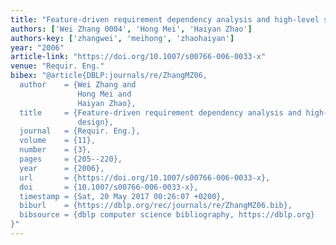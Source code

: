 ```yaml
---
title: "Feature-driven requirement dependency analysis and high-level software design"
authors: ['Wei Zhang 0004', 'Hong Mei', 'Haiyan Zhao']
authors-key: ['zhangwei', 'meihong', 'zhaohaiyan']
year: "2006"
article-link: "https://doi.org/10.1007/s00766-006-0033-x"
venue: "Requir. Eng."
bibex: "@article{DBLP:journals/re/ZhangMZ06,
  author    = {Wei Zhang and
               Hong Mei and
               Haiyan Zhao},
  title     = {Feature-driven requirement dependency analysis and high-level software
               design},
  journal   = {Requir. Eng.},
  volume    = {11},
  number    = {3},
  pages     = {205--220},
  year      = {2006},
  url       = {https://doi.org/10.1007/s00766-006-0033-x},
  doi       = {10.1007/s00766-006-0033-x},
  timestamp = {Sat, 20 May 2017 00:26:07 +0200},
  biburl    = {https://dblp.org/rec/journals/re/ZhangMZ06.bib},
  bibsource = {dblp computer science bibliography, https://dblp.org}
}"
---
```

